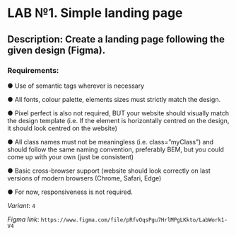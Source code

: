 <h1>LAB №1. Simple landing page</h1>

<h2>Description: Create a landing page following the given design (Figma).</h2>
<h3>Requirements:</h3>

●	Use of semantic tags wherever is necessary 
  
●	All fonts, colour palette, elements sizes must strictly match the design.
  
●	Pixel perfect is also not required, BUT your website should visually match the design template (i.e. If the element is horizontally centred on the design, it should look centred on the website)
  
●	All class names must not be meaningless (i.e. class=”myClass”) and should follow the same naming convention, preferably BEM, but you could come up with your own (just be consistent)
  
●	Basic cross-browser support (website should look correctly on last versions of modern browsers (Chrome, Safari, Edge)
  
●	For now, responsiveness is not required.

_Variant_: `4`
  
_Figma link_: `https://www.figma.com/file/pRfvOqsPgu7HrlMPgLKkto/LabWork1-V4`
